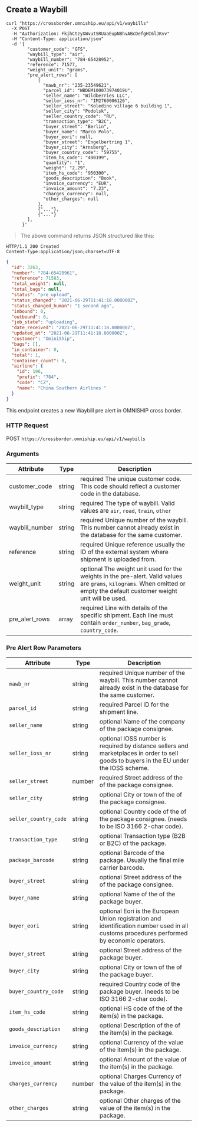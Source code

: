 ## Create a Waybill

```shell
curl "https://crossborder.omniship.eu/api/v1/waybills"
  -X POST
  -H "Authorization: FkihCtzyXWvutSRUaaEupN8hvABcDefgHI6lJKvv"
  -H "Content-Type: application/json"
  -d '{
        "customer_code": "GFS",
        "waybill_type": "air",
        "waybill_number": "784-65428952",
        "reference": 71577,
        "weight_unit": "grams",
        "pre_alert_rows": [
            {
              "mawb_nr": "235-23549621",
              "parcel_id": "WBDEM100073974019U",
              "seller_name": "Wildberries LLC",
              "seller_ioss_nr": "IM2760006126",
              "seller_street": "Koledino village 6 building 1",
              "seller_city": "Podolsk",
              "seller_country_code": "RU",
              "transaction_type": "B2C",
              "buyer_street": "Berlin",
              "buyer_name": "Marco Polo",
              "buyer_eori": null,
              "buyer_street": "Engelbertring 1",
              "buyer_city": "Arnsberg",
              "buyer_country_code": "59755",
              "item_hs_code": "490199",
              "quantity": "1",
              "weight": "2.29",
              "item_hs_code": "950300",
              "goods_description": "Book",
              "invoice_currency": "EUR",
              "invoice_amount": "7.23",
              "charges_currency": null,
              "other_charges": null
            },
            {"..."},
            {"..."}
        ],
      }'
```

> The above command returns JSON structured like this:

```
HTTP/1.1 200 Created
Content-Type:application/json;charset=UTF-8
```

```json
{
  "id": 3263,
  "number": "784-65428961",
  "reference": 71583,
  "total_weight": null,
  "total_bags": null,
  "status": "pre_upload",
  "status_changed": "2021-06-29T11:41:18.000000Z",
  "status_changed_human": "1 second ago",
  "inbound": 0,
  "outbound": 0,
  "job_state": "uploading",
  "date_received": "2021-06-29T11:41:18.000000Z",
  "updated_at": "2021-06-29T11:41:18.000000Z",
  "customer": "OminiShip",
  "bags": [],
  "in_container": 0,
  "total": 1,
  "container_count": 0,
  "airline": {
    "id": 196,
    "prefix": "784",
    "code": "CZ",
    "name": "China Southern Airlines "
  }
}
```

This endpoint creates a new Waybill pre alert in OMNISHIP cross border. 

### HTTP Request

<span class="http-verb post">POST</span> `https://crossborder.omniship.eu/api/v1/waybills`

### Arguments

Attribute | Type | Description
--------- | ----------- | ----------
customer_code | <span class="type">string</span> | <span class="required">required</span> The unique customer code. This code should reflect a customer code in the database.
waybill_type | <span class="type">string</span> | <span class="required">required</span> The type of waybill. Valid values are `air`, `road`, `train`, `other`
waybill_number | <span class="type">string</span> | <span class="required">required</span> Unique number of the waybill. This number cannot already exist in the database for the same customer.
reference | <span class="type">string</span> | <span class="required">required</span> Unique reference usually the ID of the external system where shipment is uploaded from.
weight_unit | <span class="type">string</span> | <span class="optional">optional</span> The weight unit used for the weights in the pre-alert. Valid values are `grams`, `kilograms`. When omitted or empty the default customer weight unit will be used.
pre_alert_rows | <span class="type">array</span> | <span class="required">required</span> Line with details of the specific shipment. Each line must contain `order_number`, `bag_grade`, `country_code`.

### Pre Alert Row Parameters

Attribute | Type | Description
--------- | ------- | ---------
`mawb_nr` | <span class="type">string</span> | <span class="required">required</span> Unique number of the waybill. This number cannot already exist in the database for the same customer.
`parcel_id` | <span class="type">string</span> | <span class="required">required</span> Parcel ID for the shipment line.
`seller_name` | <span class="type">string</span> | <span class="optional">optional</span> Name of the company of the package consignee.
`seller_ioss_nr` | <span class="type">string</span> | <span class="optional">optional</span> IOSS number is required by distance sellers and marketplaces in order to sell goods to buyers in the EU under the IOSS scheme.
`seller_street` | <span class="type">number</span> | <span class="optional">required</span> Street address of the of the package consignee.
`seller_city` | <span class="type">string</span> | <span class="optional">optional</span> City or town of the of the package consignee.
`seller_country_code` | <span class="type">string</span> | <span class="optional">optional</span> Country code of the of the package consignee. (needs to be ISO 3166 2-char code).
`transaction_type` | <span class="type">string</span> | <span class="optional">optional</span> Transaction type (B2B or B2C) of the package.
`package_barcode` | <span class="type">string</span> | <span class="optional">optional</span> Barcode of the package. Usually the final mile carrier barcode.
`buyer_street` | <span class="type">string</span> | <span class="optional">optional</span> Street address of the of the package consignee.
`buyer_name` | <span class="type">string</span> | <span class="optional">optional</span> Name of the of the package buyer.
`buyer_eori` | <span class="type">string</span> | <span class="optional">optional</span> Eori is the European Union registration and identification number used in all customs procedures performed by economic operators.
`buyer_street` | <span class="type">string</span> | <span class="optional">optional</span> Street address of the package buyer.
`buyer_city` | <span class="type">string</span> | <span class="optional">optional</span> City or town of the of the package buyer.
`buyer_country_code` | <span class="type">string</span> | <span class="required">required</span> Country code of the package buyer. (needs to be ISO 3166 2-char code).
`item_hs_code` | <span class="type">string</span> | <span class="optional">optional</span> HS code of the of the item(s) in the package.
`goods_description` | <span class="type">string</span> | <span class="optional">optional</span> Description of the of the item(s) in the package.
`invoice_currency` | <span class="type">string</span> | <span class="optional">optional</span> Currency of the value of the item(s) in the package.
`invoice_amount` | <span class="type">string</span> | <span class="optional">optional</span> Amount of the value of the item(s) in the package.
`charges_currency` | <span class="type">number</span> | <span class="optional">optional</span> Charges Currency of the value of the item(s) in the package.
`other_charges` | <span class="type">string</span> | <span class="optional">optional</span> Other charges of the value of the item(s) in the package.
